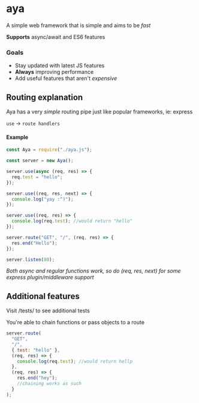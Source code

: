 # aya

A simple web framework that is simple and aims to be _fast_

**Supports**
async/await and ES6 features

### Goals

- Stay updated with latest JS features
- **Always** improving performance
- Add useful features that aren't _expensive_

## Routing explanation

Aya has a very _simple_ routing pipe just like popular frameworks, ie: express

`use` -> `route handlers`

#### Example

```js
const Aya = require("./aya.js");

const server = new Aya();

server.use(async (req, res) => {
  req.test = "hello";
});

server.use((req, res, next) => {
  console.log("yay :^)");
});

server.use((req, res) => {
  console.log(req.test); //would return "hello"
});

server.route("GET", "/", (req, res) => {
  res.end("Hello");
});

server.listen(80);
```

_Both async and regular functions work, so do (req, res, next) for some express plugin/middleware support_

## Additional features

Visit /tests/ to see additional tests

You're able to chain functions or pass objects to a route

```js
server.route(
  "GET",
  "/",
  { test: "hello" },
  (req, res) => {
    console.log(req.test); //would return hellp
  },
  (req, res) => {
    res.end("hey");
    //chaining works as such
  }
);
```
